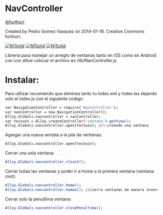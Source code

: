 # NavController
[@furthurr](https://twitter.com/furthurr?) 

Created by Pedro Gomez Vasquez on 2014-01-16. Creative Commons furthurr.

[![N|Solid](https://www.dallasisd.org/cms/lib/TX01001475/Centricity/Domain/12177/Blogger-icon.png)](http://ti-sl.blogspot.mx/) [![N|Solid](https://www.erccomics.com/images/youtube-icon.png)](https://www.youtube.com/user/myfurthur/videos)  [![N|Solid](https://www.gstatic.com/images/branding/product/1x/gmail_64dp.png)](mailto:pedrogvas@gmail.com)

Librería para manejar un arreglo de ventanas tanto en iOS como en Android con con allow
colocar el archivo en /lib/NavController.js

# Instalar:
Para utilizar recomiendo que elimines tanto tu index.xml y index.tss dejando solo el index.js
con el siguiente codigo:
```sh
var NavigationController = require('NavController');
var navController = new NavigationController();
Alloy.Globals.navcontroller = navController;
var testwin = Alloy.createController('ventana').getView();
Alloy.Globals.navcontroller.open(testwin); //<-creando una ventana
```

Agregar una nueva ventala a la pila de ventanas:
```sh
Alloy.Globals.navcontroller.open(testwin);
```

Cerrar una sola ventana:
```sh
Alloy.Globals.navcontroller.close1();
```

Cerrar todas las ventanas y poder ir a home o la primera ventana (ventana root):
```sh
Alloy.Globals.navcontroller.home();
Alloy.Globals.navcontroller.home1(); //cierra ventanas de manera inversa
```

Cerrar solo la penultima ventana:
```sh
Alloy.Globals.navcontroller.closePenultima();
```
